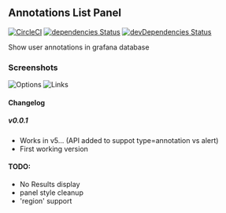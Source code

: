 ## Annotations List Panel

[![CircleCI](https://circleci.com/gh/ryantxu/annotations-panel/tree/master.svg?style=svg)](https://circleci.com/gh/ryantxu/annotations-panel/tree/master)
[![dependencies Status](https://david-dm.org/ryantxu/annotations-panel/status.svg)](https://david-dm.org/ryantxu/annotations-panel)
[![devDependencies Status](https://david-dm.org/ryantxu/annotations-panel/dev-status.svg)](https://david-dm.org/ryantxu/annotations-panel?type=dev)

Show user annotations in grafana database

### Screenshots

![Options](https://raw.githubusercontent.com/ryantxu/annotations-panel/master/src/img/screenshot-options.png)
![Links ](https://raw.githubusercontent.com/ryantxu/annotations-panel/master/src/img/screenshot-link.png)

#### Changelog

##### v0.0.1

* Works in v5... (API added to suppot type=annotation vs alert)
* First working version

#### TODO:

* No Results display
* panel style cleanup
* 'region' support
